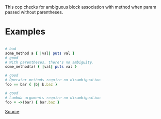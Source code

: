 
This cop checks for ambiguous block association with method
when param passed without parentheses.

# Examples

```ruby

# bad
some_method a { |val| puts val }
# good
# With parentheses, there's no ambiguity.
some_method(a) { |val| puts val }

# good
# Operator methods require no disambiguation
foo == bar { |b| b.baz }

# good
# Lambda arguments require no disambiguation
foo = ->(bar) { bar.baz }
```

[Source](http://www.rubydoc.info/gems/rubocop/RuboCop/Cop/Lint/AmbiguousBlockAssociation)